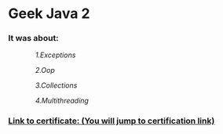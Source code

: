 # Geek Java 2

### It was about:

&nbsp; &nbsp; &nbsp; &nbsp; &nbsp; &nbsp; &nbsp; *1.Exceptions*

&nbsp; &nbsp; &nbsp; &nbsp; &nbsp; &nbsp; &nbsp; *2.Oop*

&nbsp; &nbsp; &nbsp; &nbsp; &nbsp; &nbsp; &nbsp; *3.Collections*

&nbsp; &nbsp; &nbsp; &nbsp; &nbsp; &nbsp; &nbsp; *4.Multithreading*

### [Link to certificate: (You will jump to certification link)](https://geekbrains.ru/certificates/1182191.en) 
